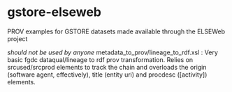 gstore-elseweb
==============

PROV examples for GSTORE datasets made available through the ELSEWeb project

*should not be used by anyone*
metadata_to_prov/lineage_to_rdf.xsl : Very basic fgdc dataqual/lineage to rdf prov transformation. Relies on srcused/srcprod elements to track the chain and overloads the origin (software agent, effectively), title (entity uri) and procdesc ([activity]) elements.


